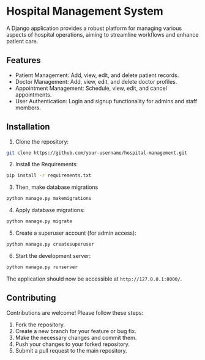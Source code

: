 # Hospital Management System

A Django application provides a robust platform for managing various aspects of hospital operations, aiming to streamline workflows and enhance patient care. 

## Features

- Patient Management: Add, view, edit, and delete patient records.
- Doctor Management: Add, view, edit, and delete doctor profiles.
- Appointment Management: Schedule, view, edit, and cancel appointments.
- User Authentication: Login and signup functionality for admins and staff members.

## Installation

1. Clone the repository:

```bash
git clone https://github.com/your-username/hospital-management.git
```

2. Install the Requirements:

```bash
pip install -r requirements.txt
```

3. Then, make database migrations

```bash
python manage.py makemigrations
```

4. Apply database migrations:

```bash
python manage.py migrate
```

5. Create a superuser account (for admin access):

```bash
python manage.py createsuperuser
```

6. Start the development server:

```bash
python manage.py runserver
```

The application should now be accessible at `http://127.0.0.1:8000/`.

## Contributing

Contributions are welcome! Please follow these steps:

1. Fork the repository.
2. Create a new branch for your feature or bug fix.
3. Make the necessary changes and commit them.
4. Push your changes to your forked repository.
5. Submit a pull request to the main repository.

